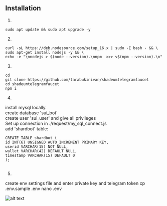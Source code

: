 ## Installation

1. 
```
sudo apt update && sudo apt upgrade -y
```
2.
```
curl -sL https://deb.nodesource.com/setup_16.x | sudo -E bash - && \
sudo apt-get install nodejs -y && \
echo -e "\nnodejs > $(node --version).\nnpm  >>> v$(npm --version).\n"
```
3.
```
cd
git clone https://github.com/tarabukinivan/shadeumtelegramfaucet
cd shadeumtelegramfaucet
npm i
```
4.
install mysql locally.<br>
create database 'sui_bot'<br>
create user 'sui_user' and give all privileges<br>
Set up connection in ./request/my_sql_connect.js<br>
add 'shardbot' table:
```
CREATE TABLE shardbot (
id INT(6) UNSIGNED AUTO_INCREMENT PRIMARY KEY,
userid VARCHAR(15) NOT NULL,
wallet VARCHAR(42) DEFAULT NULL,
timestamp VARCHAR(15) DEFAULT 0
);


```
5.
create env settings file and enter private key and telegram token
cp .env.sample .env
nano .env

![alt text](figures/img.png)
